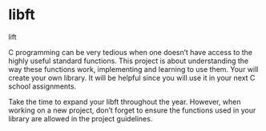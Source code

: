# libft
lift

C programming can be very tedious when one doesn’t have access to the highly useful
standard functions. This project is about understanding the way these functions work,
implementing and learning to use them. Your will create your own library. It will be
helpful since you will use it in your next C school assignments.

Take the time to expand your libft throughout the year. However, when working
on a new project, don’t forget to ensure the functions used in your library are allowed in
the project guidelines.
